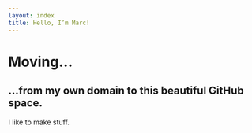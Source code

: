 ```yaml
---
layout: index
title: Hello, I’m Marc!
---
```


# Moving…

## …from my own domain to this beautiful GitHub space.

I like to make stuff.